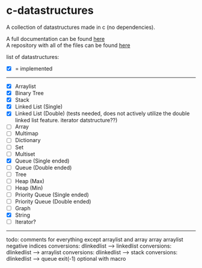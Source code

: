 
# c-datastructures
A collection of datastructures made in c (no dependencies).

A full documentation can be found [here](https://jonay2000.github.io/c-datastructures/)    
A repository with all of the files can be found [here](https://github.com/jonay2000/c-datastructures/)

list of datastructures:
 - [x] = implemented
___
 - [x] Arraylist
 - [x] Binary Tree
 - [x] Stack
 - [x] Linked List (Single)
 - [x] Linked List (Double) (tests needed, does not actively utilize the double linked list feature. iterator datstructure??)
 - [ ] Array
 - [ ] Multimap
 - [ ] Dictionary
 - [ ] Set
 - [ ] Multiset
 - [x] Queue (Single ended)
 - [ ] Queue (Double ended)
 - [ ] Tree
 - [ ] Heap (Max)
 - [ ] Heap (Min)
 - [ ] Priority Queue (Single ended)
 - [ ] Priority Queue (Double ended)
 - [ ] Graph
 - [x] String
 - [ ] Iterator?

 ___

 todo:
 	comments for everything except arraylist and array
 	array
 	arraylist negative indices
 	conversions: dlinkedlist --> linkedlist
 	conversions: dlinkedlist --> arraylist
 	conversions: dlinkedlist --> stack
 	conversions: dlinkedlist --> queue
 	exit(-1) optional with macro